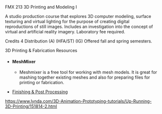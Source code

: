FMX 213 3D Printing and Modeling I

A studio production course that explores 3D computer modeling, surface texturing and virtual lighting 
for the purpose of creating digital reproductions of still images. 
Includes an investigation into the concept of virtual and artificial reality imagery. 
Laboratory fee required.

Credits
4
Distribution
(A) (HFA/ST) (IG)
Offered
fall and spring semesters.


3D Printing & Fabrication Resources


* #### MeshMixer
  * Meshmixer is a free tool for working with mesh models. It is great for mashing together existing meshes and also for preparing files for printing or fabrication.


* [Finishing & Post Processing](https://makezine.com/projects/make-34/skill-builder-finishing-and-post-processing-your-3d-printed-objects)


https://www.lynda.com/3D-Animation-Prototyping-tutorials/Up-Running-3D-Printing/151814-2.html
